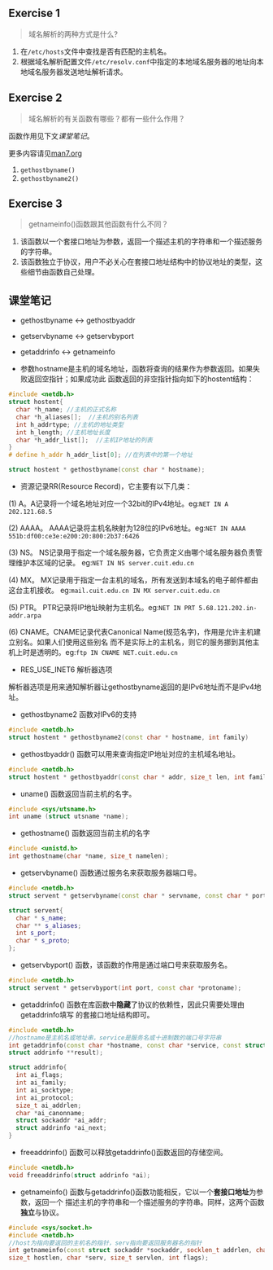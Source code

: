 ## Exercise 1

> 域名解析的两种方式是什么?

1. 在`/etc/hosts`文件中查找是否有匹配的主机名。
2. 根据域名解析配置文件`/etc/resolv.conf`中指定的本地域名服务器的地址向本地域名服务器发送地址解析请求。

## Exercise 2

> 域名解析的有关函数有哪些？都有一些什么作用？

函数作用见下文*课堂笔记*。

更多内容请见[man7.org](http://man7.org/linux/man-pages/man3/gethostbyname.3.html)

1. `gethostbyname()`
2. `gethostbyname2()`

## Exercise 3

> getnameinfo()函数跟其他函数有什么不同？

1. 该函数以一个套接口地址为参数，返回一个描述主机的字符串和一个描述服务的字符串。
2. 该函数独立于协议，用户不必关心在套接口地址结构中的协议地址的类型，这些细节由函数自己处理。

## 课堂笔记

- gethostbyname <-> gethostbyaddr

- getservbyname <-> getservbyport

- getaddrinfo <-> getnameinfo

- 参数hostname是主机的域名地址，函数将查询的结果作为参数返回。如果失败返回空指针；如果成功此
函数返回的非空指针指向如下的hostent结构：

```cpp
#include <netdb.h>
struct hostent{
  char *h_name; //主机的正式名称
  char *h_aliases[];  //主机的别名列表
  int h_addrtype; //主机的地址类型
  int h_length; //主机地址长度
  char *h_addr_list[];  //主机IP地址的列表
}
# define h_addr h_addr_list[0]; //在列表中的第一个地址

struct hostent * gethostbyname(const char * hostname);
```

- 资源记录RR(Resource Record)，它主要有以下几类：

(1) A。A记录将一个域名地址对应一个32bit的IPv4地址。eg:`NET IN A 202.121.68.5`

(2) AAAA。 AAAA记录将主机名映射为128位的IPv6地址。eg:`NET IN AAAA 551b:df00:ce3e:e200:20:800:2b37:6426`

(3) NS。 NS记录用于指定一个域名服务器，它负责定义由哪个域名服务器负责管理维护本区域的记录。
eg:`NET IN NS server.cuit.edu.cn`

(4) MX。 MX记录用于指定一台主机的域名，所有发送到本域名的电子邮件都由这台主机接收。
eg:`mail.cuit.edu.cn IN MX server.cuit.edu.cn`

(5) PTR。 PTR记录将IP地址映射为主机名。eg:`NET IN PRT 5.68.121.202.in-addr.arpa`

(6) CNAME。CNAME记录代表Canonical Name(规范名字)，作用是允许主机建立别名。如果人们使用这些别名
而不是实际上的主机名，则它的服务挪到其他主机上时是透明的。eg:`ftp IN CNAME NET.cuit.edu.cn`

- RES_USE_INET6 解析器选项

解析器选项是用来通知解析器让gethostbyname返回的是IPv6地址而不是IPv4地址。

- gethostbyname2 函数对IPv6的支持

```cpp
#include <netdb.h>
struct hostent * gethostbyname2(const char * hostname, int family)
```

- gethostbyaddr() 函数可以用来查询指定IP地址对应的主机域名地址。

```cpp
#include <netdb.h>
struct hostent * gethostbyaddr(const char * addr, size_t len, int family);
```

- uname() 函数返回当前主机的名字。

```cpp
#include <sys/utsname.h>
int uname (struct utsname *name);
```

- gethostname() 函数返回当前主机的名字

```cpp
#include <unistd.h>
int gethostname(char *name, size_t namelen);
```
- getservbyname() 函数通过服务名来获取服务器端口号。

```cpp
#include <netdb.h>
struct servent * getservbyname(const char * servname, const char * portoname);

struct servent{
  char * s_name;
  char ** s_aliases;
  int s_port;
  char * s_proto;
};
```
- getservbyport() 函数，该函数的作用是通过端口号来获取服务名。

```cpp
#include <netdb.h>
struct servent * getservbyport(int port, const char *protoname);
```
- getaddrinfo() 函数在库函数中**隐藏**了协议的依赖性，因此只需要处理由getaddrinfo填写
的套接口地址结构即可。

```cpp
#include <netdb.h>
//hostname是主机名或地址串，service是服务名或十进制数的端口号字符串
int getaddrinfo(const char *hostname, const char *service, const struct addrinfo *hints,
struct addrinfo **result);

struct addrinfo{
  int ai_flags;
  int ai_family;
  int ai_socktype;
  int ai_protocol;
  size_t ai_addrlen;
  char *ai_canonname;
  struct sockaddr *ai_addr;
  struct addrinfo *ai_next;
}
```

- freeaddrinfo() 函数可以释放getaddrinfo()函数返回的存储空间。

```cpp
#include <netdb.h>
void freeaddrinfo(struct addrinfo *ai);
```

- getnameinfo() 函数与getaddrinfo()函数功能相反，它以一个**套接口地址**为参数，返回一个
描述主机的字符串和一个描述服务的字符串。同样，这两个函数**独立**与协议。

```cpp
#include <sys/socket.h>
#include <netdb.h>
//host为指向要返回的主机名的指针，serv指向要返回服务器名的指针
int getnameinfo(const struct sockaddr *sockaddr, socklen_t addrlen, char *host,
size_t hostlen, char *serv, size_t servlen, int flags);
```
